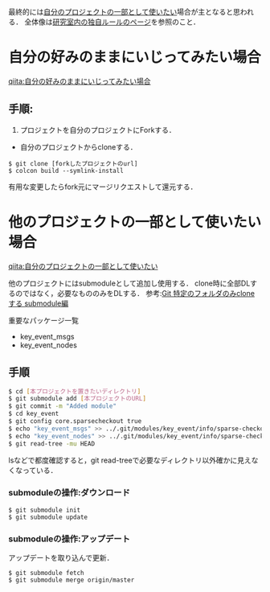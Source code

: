 最終的には[自分のプロジェクトの一部として使いたい](自分のプロジェクトの一部として使いたい)場合が主となると思われる．
全体像は[研究室内の独自ルールのページ](https://qiita.com/NeK/items/2c4a8a7086c85d6461c0)を参照のこと．

# 自分の好みのままにいじってみたい場合
[qiita:自分の好みのままにいじってみたい場合](https://qiita.com/NeK/items/2c4a8a7086c85d6461c0#%E6%89%8B%E9%A0%86%E8%87%AA%E5%88%86%E3%81%AE%E5%A5%BD%E3%81%BF%E3%81%AE%E3%81%BE%E3%81%BE%E3%81%AB%E3%81%84%E3%81%98%E3%81%A3%E3%81%A6%E3%81%BF%E3%81%9F%E3%81%84%E5%A0%B4%E5%90%88)

## 手順:

1. プロジェクトを自分のプロジェクトにForkする．
- 自分のプロジェクトからcloneする．

```
$ git clone [forkしたプロジェクトのurl]
$ colcon build --symlink-install
```

有用な変更したらfork元にマージリクエストして還元する．

# 他のプロジェクトの一部として使いたい場合
[qiita:自分のプロジェクトの一部として使いたい](https://qiita.com/NeK/items/2c4a8a7086c85d6461c0#%E8%87%AA%E5%88%86%E3%81%AE%E3%83%97%E3%83%AD%E3%82%B8%E3%82%A7%E3%82%AF%E3%83%88%E3%81%AE%E4%B8%80%E9%83%A8%E3%81%A8%E3%81%97%E3%81%A6%E4%BD%BF%E3%81%84%E3%81%9F%E3%81%84)

他のプロジェクトにはsubmoduleとして追加し使用する．
clone時に全部DLするのではなく，必要なもののみをDLする．
参考:[Git 特定のフォルダのみcloneする submodule編](https://qiita.com/icoxfog417/items/89e55947e9e8f2c16077)

重要なパッケージ一覧
* key_event_msgs
* key_event_nodes

## 手順

```bash
$ cd [本プロジェクトを置きたいディレクトリ]
$ git submodule add [本プロジェクトのURL]
$ git commit -m "Added module"
$ cd key_event
$ git config core.sparsecheckout true
$ echo "key_event_msgs" >> ../.git/modules/key_event/info/sparse-checkout
$ echo "key_event_nodes" >> ../.git/modules/key_event/info/sparse-checkout
$ git read-tree -mu HEAD
```

lsなどで都度確認すると，git read-treeで必要なディレクトリ以外確かに見えなくなっている．

### submoduleの操作:ダウンロード

```
$ git submodule init
$ git submodule update
```

### submoduleの操作:アップデート
アップデートを取り込んで更新．

```
$ git submodule fetch
$ git submodule merge origin/master
```

